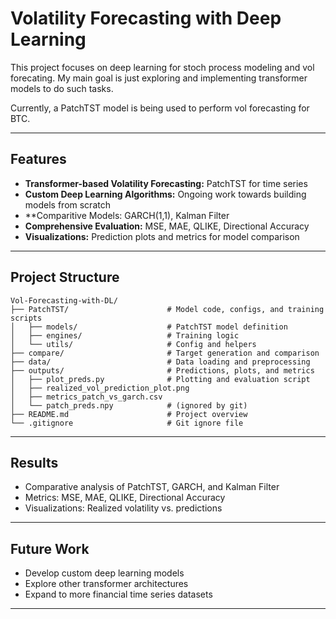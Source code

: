 # Volatility Forecasting with Deep Learning

This project focuses on deep learning for stoch process modeling and vol forecating. My main goal is just exploring and implementing transformer models to do such tasks.

Currently, a PatchTST model is being used to perform vol forecasting for BTC.

---

## Features
- **Transformer-based Volatility Forecasting:** PatchTST for time series
- **Custom Deep Learning Algorithms:** Ongoing work towards building models from scratch
- **Comparitive Models: GARCH(1,1), Kalman Filter
- **Comprehensive Evaluation:** MSE, MAE, QLIKE, Directional Accuracy 
- **Visualizations:** Prediction plots and metrics for model comparison

---

## Project Structure

    Vol-Forecasting-with-DL/
    ├── PatchTST/                      # Model code, configs, and training scripts
    │   ├── models/                    # PatchTST model definition
    │   ├── engines/                   # Training logic
    │   └── utils/                     # Config and helpers
    ├── compare/                       # Target generation and comparison
    ├── data/                          # Data loading and preprocessing
    ├── outputs/                       # Predictions, plots, and metrics
    │   ├── plot_preds.py              # Plotting and evaluation script
    │   ├── realized_vol_prediction_plot.png
    │   ├── metrics_patch_vs_garch.csv
    │   └── patch_preds.npy            # (ignored by git)
    ├── README.md                      # Project overview
    └── .gitignore                     # Git ignore file
    
---

## Results

- Comparative analysis of PatchTST, GARCH, and Kalman Filter
- Metrics: MSE, MAE, QLIKE, Directional Accuracy
- Visualizations: Realized volatility vs. predictions

---

## Future Work

- Develop custom deep learning models 
- Explore other transformer architectures
- Expand to more financial time series datasets

---
